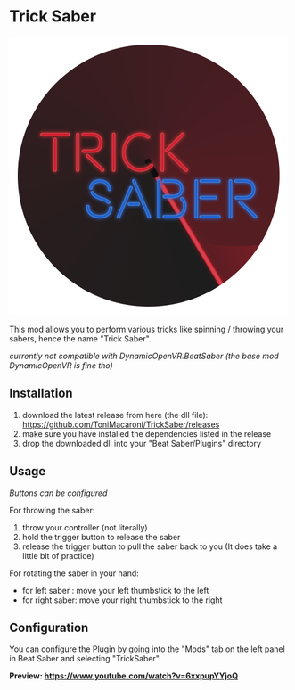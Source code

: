 # Trick Saber
![](Resources/LogoSmall.png)

This mod allows you to perform various tricks like spinning / throwing your sabers,
hence the name "Trick Saber".

*currently not compatible with DynamicOpenVR.BeatSaber (the base mod DynamicOpenVR is fine tho)*

## Installation
1) download the latest release from here (the dll file): https://github.com/ToniMacaroni/TrickSaber/releases
2) make sure you have installed the dependencies listed in the release
3) drop the downloaded  dll into your "Beat Saber/Plugins" directory

## Usage
*Buttons can be configured*

For throwing the saber:
1) throw your controller (not literally)
2) hold the trigger button to release the saber
3) release the trigger button to pull the saber back to you
   (It does take a little bit of practice)

For rotating the saber in your hand:
* for left saber : move your left thumbstick to the left
* for right saber: move your right thumbstick to the right

## Configuration
You can configure the Plugin by going into the "Mods" tab on the left panel in Beat Saber and selecting "TrickSaber"

**Preview: https://www.youtube.com/watch?v=6xxpupYYjoQ**
